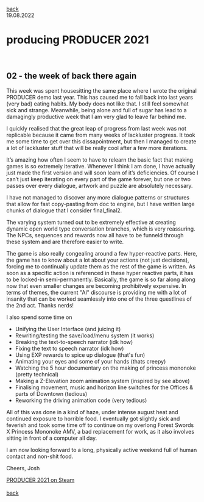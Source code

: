 [back](thinking)<br>
19.08.2022
<h1>producing PRODUCER 2021</h1><br>
<h2>02 - the week of back there again</h2>

This week was spent housesitting the same place where I wrote the original PRODUCER demo last year. This has caused me to fall back into last years (very bad) eating habits. My body does not like that. I still feel somewhat sick and strange. 
Meanwhile, being alone and full of sugar has lead to a damagingly productive week that I am very glad to leave far behind me.

I quickly realised that the great leap of progress from last week was not replicable because it came from many weeks of lackluster progress. It took me some time to get over this dissapointment, but then I managed to create a lot of lackluster stuff that will be really cool after a few more iterations.

It’s amazing how often I seem to have to relearn the basic fact that making games is so extremely iterative. Whenever I think I am done, I have actually just made the first version and will soon learn of it’s deficiencies.
Of course I can’t just keep iterating on every part of the game forever, but one or two passes over every dialogue, artwork and puzzle are absolutely necessary. 

I have not managed to discover any more dialogue patterns or structures that allow for fast copy-pasting from doc to engine, but I have written large chunks of dialogue that I consider final_final2.

The varying system turned out to be extremely effective at creating dynamic open world type conversation branches, which is very reassuring. The NPCs, sequences and rewards now all have to be funneld through these system and are therefore easier to write.

The game is also really congealing around a few hyper-reactive parts. Here, the game has to know about a lot about your actions (not just decisions), forcing me to continually update them as the rest of the game is written. As soon as a specific action is referenced in these hyper reactive parts, it has to be locked-in semi-permanently. Basically, the game is so far along along now that even smaller changes are becoming prohibitvely expensive. In terms of themes, the current "AI" discourse is providing me with a lot of insanity that can be worked seamlessly into one of the three questlines of the 2nd act. Thanks nerds!

I also spend some time on 
- Unifying the User Interface (and juicing it)
- Rewriting/testing the save/load/menu system (it works)
- Breaking the text-to-speech narrator (idk how)
- Fixing the text to speech narrator (idk how)
- Using EXP rewards to spice up dialogue (that's fun)
- Animating your eyes and some of your hands (thats creepy)
- Watching the 5 hour documentary on the making of princess mononoke (pretty technical)
- Making a Z-Elevation zoom animation system (inspired by see above)
- Finalising movement, music and horizon line switches for the Offices & parts of Downtown (tedious)
- Reworking the driving animation code (very tedious)

All of this was done in a kind of haze, under intense august heat and continued exposure to horrible food. I eventually got slightly sick and feverish and took some time off to continue on my overlong Forest Swords X Princess Mononoke AMV, a bad replacement for work, as it also involves sitting in front of a computer all day.

I am now looking forward to a long, physically active weekend full of human contact and non-shit food. 

Cheers,
Josh

<a href="https://store.steampowered.com/app/1667320/PRODUCER_2021/?beta=1" target="_blank">PRODUCER 2021 on Steam</a><br>
<br>
[back](thinking)
